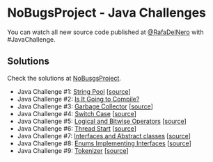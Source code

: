 # NoBugsProject - Java Challenges

You can watch all new source code published at [@RafaDelNero](https://twitter.com/RafaDelNero) with #JavaChallenge.

## Solutions
Check the solutions at [NoBusgsProject](https://nobugsproject.com/category/java-challenges-100daysofjava/).

* Java Challenge #1: [String Pool](https://nobugsproject.com/2017/06/20/string-pool-challenge/) [[source](https://github.com/rafadelnero/java-challenges/blob/master/src/main/java/com/javachallenges/StringTest.java)]
* Java Challenge #2: [Is It Going to Compile?](https://nobugsproject.com/2017/06/20/java-challenge-is-it-going-to-compile/)
* Java Challenge #3: [Garbage Collector](https://nobugsproject.com/2017/06/20/java-challenge-garbage-collector/) [[source](https://github.com/rafadelnero/java-challenges/blob/master/src/main/java/com/javachallenges/GarbageCollectorTest.java)]
* Java Challenge #4: [Switch Case](https://nobugsproject.com/2017/06/20/switch-case-java-challenge/) [[source](https://github.com/rafadelnero/java-challenges/blob/master/src/main/java/com/javachallenges/SwitchCaseChallenge.java)]
* Java Challenge #5: [Logical and Bitwise Operators](https://nobugsproject.com/2017/06/20/java-challenge-5-logical-and-bitwise-operators/) [[source](https://github.com/rafadelnero/java-challenges/blob/master/src/main/java/com/javachallenges/LogicalOperatorsChallenge.java)]
* Java Challenge #6: [Thread Start](https://nobugsproject.com/2017/06/20/java-challenge-6-thread-start/) [[source](https://github.com/rafadelnero/java-challenges/blob/master/src/main/java/com/javachallenges/ThreadChallenge.java)]
* Java Challenge #7: [Interfaces and Abstract classes](https://nobugsproject.com/2017/06/20/java-challenge-7-interfaces-and-abstract-classes/) [[source](https://github.com/rafadelnero/java-challenges/blob/master/src/main/java/com/javachallenges/AbstractChallenge.java)]
* Java Challenge #8: [Enums Implementing Interfaces](https://nobugsproject.com/2017/06/21/java-challenges-8-enums-implementing-interfaces/) [[source](https://github.com/rafadelnero/java-challenges/blob/master/src/main/java/com/javachallenges/EnumChallenge.java)]
* Java Challenge #9: [Tokenizer](https://nobugsproject.com/2017/06/21/java-challenges-9-tokenizer/) [[source](https://github.com/rafadelnero/java-challenges/blob/master/src/main/java/com/javachallenges/TokenizerChallenge.java)]
